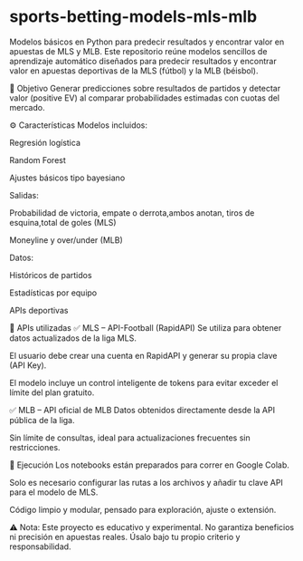 # sports-betting-models-mls-mlb
Modelos básicos en Python para predecir resultados y encontrar valor en apuestas de MLS y MLB.
Este repositorio reúne modelos sencillos de aprendizaje automático diseñados para predecir resultados y encontrar valor en apuestas deportivas de la MLS (fútbol) y la MLB (béisbol).

🎯 Objetivo
Generar predicciones sobre resultados de partidos y detectar valor (positive EV) al comparar probabilidades estimadas con cuotas del mercado.

⚙️ Características
Modelos incluidos:

Regresión logística

Random Forest

Ajustes básicos tipo bayesiano

Salidas:

Probabilidad de victoria, empate o derrota,ambos anotan, tiros de esquina,total de goles (MLS)

Moneyline y over/under (MLB)


Datos:

Históricos de partidos 

Estadísticas por equipo 

APIs deportivas

📡 APIs utilizadas
✅ MLS – API-Football (RapidAPI)
Se utiliza para obtener datos actualizados de la liga MLS.

El usuario debe crear una cuenta en RapidAPI y generar su propia clave (API Key).

El modelo incluye un control inteligente de tokens para evitar exceder el límite del plan gratuito.

✅ MLB – API oficial de MLB
Datos obtenidos directamente desde la API pública de la liga.

Sin límite de consultas, ideal para actualizaciones frecuentes sin restricciones.

🚀 Ejecución
Los notebooks están preparados para correr en Google Colab.

Solo es necesario configurar las rutas a los archivos y añadir tu clave API para el modelo de MLS.

Código limpio y modular, pensado para exploración, ajuste o extensión.

⚠️ Nota: Este proyecto es educativo y experimental. No garantiza beneficios ni precisión en apuestas reales. Úsalo bajo tu propio criterio y responsabilidad.


